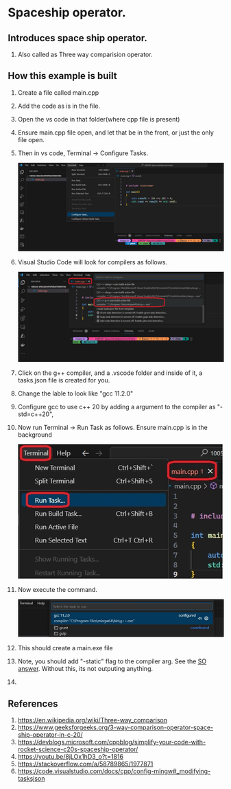 # Spaceship operator.

## Introduces space ship operator.
1. Also called as Three way comparision operator.


## How this example is built
1. Create a file called main.cpp
2. Add the code as is in the file.
3. Open the vs code in that folder(where cpp file is present)
4. Ensure main.cpp file open, and let that be in the front, or just the only file open. 
5. Then in vs code, Terminal -> Configure Tasks.

    ![Vs Code Configure Tasks](images/50_50_VsCode_Terminal_Tasks.jpg)

6. Visual Studio Code will look for compilers as follows.

    ![VsCode suggesting the compilers](images/51_50_VsCode_Looks_For_Compilers.jpg)

7. Click on the g++ compiler, and a .vscode folder and inside of it, a tasks.json file is created for you.

8. Change the lable to look like "gcc 11.2.0"

9. Configure gcc to use c++ 20 by adding a argument to the compiler as "-std=c++20",

10. Now run Terminal -> Run Task as follows. Ensure main.cpp is in the background

    ![Run task](images/52_50_VsCode_RunTask.jpg)

11. Now execute the command.

    ![Execute Command](images/53_50_gcc_task.jpg)

12. This should create a main.exe file

13. Note, you should add "-static" flag to the compiler arg. See the [SO answer](https://stackoverflow.com/a/58789865/1977871). Without this, its not outputing anything. 

14. 

## References
1. https://en.wikipedia.org/wiki/Three-way_comparison
2. https://www.geeksforgeeks.org/3-way-comparison-operator-space-ship-operator-in-c-20/
3. https://devblogs.microsoft.com/cppblog/simplify-your-code-with-rocket-science-c20s-spaceship-operator/
4. https://youtu.be/8jLOx1hD3_o?t=1816
5. https://stackoverflow.com/a/58789865/1977871
6. https://code.visualstudio.com/docs/cpp/config-mingw#_modifying-tasksjson
